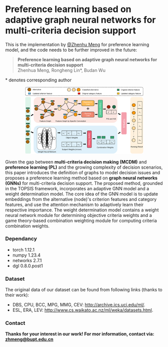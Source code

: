 # Preference learning based on adaptive graph neural networks for multi-criteria decision support

 This is the implementation by <a href='https://github.com/nunu1995'>@Zhenhu Meng</a> for preference learning model, and the code needs to be further improved in the future:

 >**Preference learning based on adaptive graph neural networks for multi-criteria decision support**  
 >Zhenhua Meng, Rongheng Lin*, Budan Wu


\* denotes corresponding author
<p align="center">
<img src="PL_GNNs_MCDM.png" alt="PLGNNsMCDM" width=75%>
</p>

Given the gap between **multi-criteria decision making (MCDM)** and **preference learning (PL)** and the growing complexity of decision scenarios, this paper introduces the definition of graphs to model decision issues and proposes a preference learning method based on **graph neural networks (GNNs)** for multi-criteria decision support. The proposed method, grounded in the TOPSIS framework, incorporates an adaptive GNN model and a weight determination model. The core idea of the GNN model is to update embeddings from the alternative (node)'s criterion features and category features, and use the attention mechanism to adaptively learn their respective importance. The weight determination model contains a weight neural network module for determining objective criteria weights and a game theory-based combination weighting module for computing criteria combination weights.

### Dependancy
- torch 1.12.1
- numpy 1.23.4
- networks 2.7.1
- dgl 0.8.0.post1

### Dataset
The original data of our dataset can be found from following links (thanks to their work):
- DBS, CPU, BCC, MPG, MMG, CEV: http://archive.ics.uci.edu/ml/.
- ESL, ERA, LEV: http://www.cs.waikato.ac.nz/ml/weka/datasets.html.

### Contact
**Thanks for your interest in our work! For mor information, contact via: zhmeng@bupt.edu.cn**

